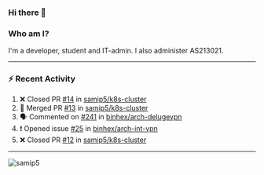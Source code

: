 ### Hi there 👋

### Who am I?
I'm a developer, student and IT-admin. I also administer AS213021.

---
### :zap: Recent Activity
<!--START_SECTION:activity-->
1. ❌ Closed PR [#14](https://github.com/samip5/k8s-cluster/pull/14) in [samip5/k8s-cluster](https://github.com/samip5/k8s-cluster)
2. 🎉 Merged PR [#13](https://github.com/samip5/k8s-cluster/pull/13) in [samip5/k8s-cluster](https://github.com/samip5/k8s-cluster)
3. 🗣 Commented on [#241](https://github.com/binhex/arch-delugevpn/issues/241) in [binhex/arch-delugevpn](https://github.com/binhex/arch-delugevpn)
4. ❗️ Opened issue [#25](https://github.com/binhex/arch-int-vpn/issues/25) in [binhex/arch-int-vpn](https://github.com/binhex/arch-int-vpn)
5. ❌ Closed PR [#12](https://github.com/samip5/k8s-cluster/pull/12) in [samip5/k8s-cluster](https://github.com/samip5/k8s-cluster)
<!--END_SECTION:activity-->
---

<img align="center" src="https://github-readme-stats.vercel.app/api?username=samip5&show_icons=true" alt="samip5" />

